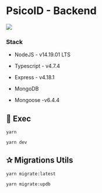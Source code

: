 # PsicoID - Backend

<img  src="https://digital-inspires-public.s3.amazonaws.com/images/stack.png">

### Stack

-   NodeJS - v14.19.01 LTS

-   Typescript - v4.7.4

-   Express - v4.18.1

-   MongoDB

-   Mongoose -v6.4.4

## 🚀 Exec

```
yarn
```

```
yarn dev
```

## ✰ Migrations Utils

```
yarn migrate:latest
```
```
yarn migrate:updb
```
